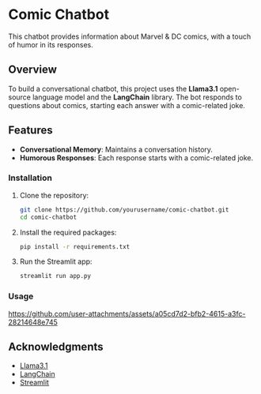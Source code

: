 # Comic Chatbot

This chatbot provides information about Marvel & DC comics, with a touch of humor in its responses.

## Overview

To build a conversational chatbot, this project uses the **Llama3.1** open-source language model and the **LangChain** library. The bot responds to questions about comics, starting each answer with a comic-related joke.

## Features

- **Conversational Memory**: Maintains a conversation history.
- **Humorous Responses**: Each response starts with a comic-related joke.


### Installation

1. Clone the repository:

    ```sh
    git clone https://github.com/yourusername/comic-chatbot.git
    cd comic-chatbot
    ```

2. Install the required packages:

    ```sh
    pip install -r requirements.txt
    ```


3. Run the Streamlit app:

    ```sh
    streamlit run app.py
    ```
### Usage
 

https://github.com/user-attachments/assets/a05cd7d2-bfb2-4615-a3fc-28214648e745


## Acknowledgments

- [Llama3.1](https://www.llama.com)
- [LangChain](https://github.com/hwchase17/langchain)
- [Streamlit](https://streamlit.io)

